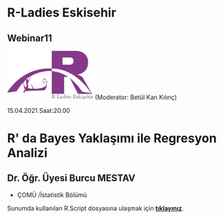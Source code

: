 # R-Ladies Eskisehir
## Webinar11

<img src="https://github.com/bkanx/R-Ladies-EskisehR-Stickers/blob/master/Init.png" width="200"> (Moderator: Betül Kan Kılınç)



15.04.2021 Saat:20.00

# R' da Bayes Yaklaşımı ile Regresyon Analizi

## Dr. Öğr. Üyesi Burcu MESTAV

  
  - ÇOMÜ /İstatistik Bölümü

Sunumda kullanılan R.Script dosyasına ulaşmak için **[tıklayınız]()**.
